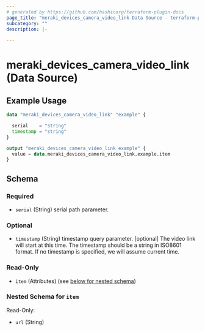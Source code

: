 ```yaml
---
# generated by https://github.com/hashicorp/terraform-plugin-docs
page_title: "meraki_devices_camera_video_link Data Source - terraform-provider-meraki"
subcategory: ""
description: |-
  
---
```


# meraki_devices_camera_video_link (Data Source)



## Example Usage

```terraform
data "meraki_devices_camera_video_link" "example" {

  serial    = "string"
  timestamp = "string"
}

output "meraki_devices_camera_video_link_example" {
  value = data.meraki_devices_camera_video_link.example.item
}
```

<!-- schema generated by tfplugindocs -->
## Schema

### Required

- `serial` (String) serial path parameter.

### Optional

- `timestamp` (String) timestamp query parameter. [optional] The video link will start at this time. The timestamp should be a string in ISO8601 format. If no timestamp is specified, we will assume current time.

### Read-Only

- `item` (Attributes) (see [below for nested schema](#nestedatt--item))

<a id="nestedatt--item"></a>
### Nested Schema for `item`

Read-Only:

- `url` (String)
